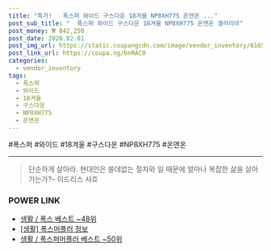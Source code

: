 ```yaml
--- 
title: "특가!   폭스퍼 와이드 구스다운 18겨울 NP8XH775 온앤온 ..." 
post_sub_title: "  폭스퍼 와이드 구스다운 18겨울 NP8XH775 온앤온 갤러리아" 
post_money: ₩ 842,250 
post_date: 2020.02.01 
post_img_url: https://static.coupangcdn.com/image/vendor_inventory/6165/1b2e86c929195f54fa797b0ac6eec07adc58f498bce66e7475dab332fb13.JPG 
post_link_url: https://coupa.ng/bnRAC0 
categories: 
  - vendor_inventory 
tags: 
  - 폭스퍼 
  - 와이드 
  - 18겨울 
  - 구스다운 
  - NP8XH775 
  - 온앤온 
--- 
```

  #폭스퍼 #와이드 #18겨울 #구스다운 #NP8XH775 #온앤온 
<hr> 

> 단순하게 살아라. 현대인은 쓸데없는 절차와 일 때문에 얼마나 복잡한 삶을 살아가는가?– 이드리스 샤흐 


### POWER LINK

* <a href="https://blog.naver.com/santokki14/221787367705" target="_blank">생활 / 폭스 베스트 ~48위</a>
* <a href="https://blog.naver.com/fasyy4321/221762571244" target="_blank"> [생활] 폭스머플러 정보 </a>
* <a href="https://blog.naver.com/santokki14/221776133775" target="_blank">생활 / 폭스퍼머플러 베스트 ~50위</a>
